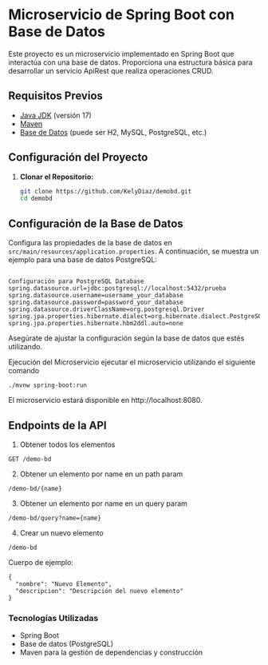# Microservicio de Spring Boot con Base de Datos

Este proyecto es un microservicio implementado en Spring Boot que interactúa con una base de datos. Proporciona una estructura básica para desarrollar un servicio ApiRest que realiza operaciones CRUD.

## Requisitos Previos

- [Java JDK](https://www.oracle.com/java/technologies/javase-downloads.html) (versión 17)
- [Maven](https://maven.apache.org/download.cgi)
- [Base de Datos](#configuración-de-la-base-de-datos) (puede ser H2, MySQL, PostgreSQL, etc.)

## Configuración del Proyecto

1. **Clonar el Repositorio:**
   ```bash
   git clone https://github.com/KelyDiaz/demobd.git
   cd demobd

## Configuración de la Base de Datos

Configura las propiedades de la base de datos en `src/main/resources/application.properties`. A continuación, se muestra un ejemplo para una base de datos PostgreSQL:

```properties

Configuración para PostgreSQL Database
spring.datasource.url=jdbc:postgresql://localhost:5432/prueba
spring.datasource.username=username_your_database
spring.datasource.password=password_your_database
spring.datasource.driverClassName=org.postgresql.Driver
spring.jpa.properties.hibernate.dialect=org.hibernate.dialect.PostgreSQLDialect
spring.jpa.properties.hibernate.hbm2ddl.auto=none
```

Asegúrate de ajustar la configuración según la base de datos que estés utilizando.

Ejecución del Microservicio
ejecutar el microservicio utilizando el siguiente comando

```
./mvnw spring-boot:run
```
El microservicio estará disponible en http://localhost:8080.

## Endpoints de la API
1. Obtener todos los elementos
```
GET /demo-bd
```
2. Obtener un elemento por name en un path param
```
/demo-bd/{name}
```
3. Obtener un elemento por name en un query param
```
/demo-bd/query?name={name}
```
4. Crear un nuevo elemento
```
/demo-bd
```
Cuerpo de ejemplo:
```
{
  "nombre": "Nuevo Elemento",
  "descripcion": "Descripción del nuevo elemento"
}

```
### Tecnologías Utilizadas
- Spring Boot
- Base de datos (PostgreSQL)
- Maven para la gestión de dependencias y construcción

